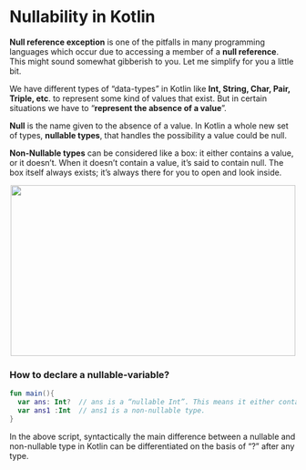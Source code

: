 # Nullability in Kotlin

**Null reference exception** is one of the pitfalls in many programming languages which occur due to accessing a member of a **null reference**. This might sound somewhat 
gibberish to you. Let me simplify for you a little bit.

We have different types of “data-types” in Kotlin like **Int, String, Char, Pair, Triple, etc**. to represent some kind of values that exist. But in certain situations 
we have to “**represent the absence of a value**”.

**Null** is the name given to the absence of a value. In Kotlin a whole new set of types, **nullable types**, that handles the possibility a value could be null.

**Non-Nullable types** can be considered like a box: it either contains a value, or it doesn’t. When it doesn’t contain a value, it’s said to contain null. The box 
itself always exists; it’s always there for you to open and look inside.


<p  align="center">
  <img src="https://user-images.githubusercontent.com/32765126/147737695-03584fc6-1f8b-4ed4-b4b0-f7ab2bc21349.png" width="500" height="300">
</p>


### How to declare a nullable-variable?
```kotlin
fun main(){
  var ans: Int?  // ans is a “nullable Int”. This means it either contains null or an Int.
  var ans1 :Int  // ans1 is a non-nullable type.
}
```

In the above script, syntactically the main difference between a nullable and non-nullable type in Kotlin can be differentiated on the basis of “?” after any type.

### 
